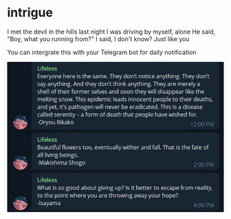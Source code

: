 # intrigue
I met the devil in the hills last night
I was driving by myself, alone
He said, "Boy, what you running from?"
I said, I don't know?
Just like you

You can intergrate this with your Telegram bot for daily notification 

![](images/Telegram.JPG)
